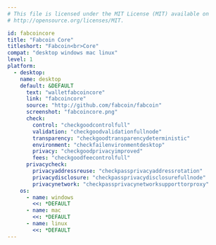 ```yaml
---
# This file is licensed under the MIT License (MIT) available on
# http://opensource.org/licenses/MIT.

id: fabcoincore
title: "Fabcoin Core"
titleshort: "Fabcoin<br>Core"
compat: "desktop windows mac linux"
level: 1
platform:
  - desktop:
    name: desktop
    default: &DEFAULT
      text: "walletfabcoincore"
      link: "fabcoincore"
      source: "http://github.com/fabcoin/fabcoin"
      screenshot: "fabcoincore.png"
      check:
        control: "checkgoodcontrolfull"
        validation: "checkgoodvalidationfullnode"
        transparency: "checkgoodtransparencydeterministic"
        environment: "checkfailenvironmentdesktop"
        privacy: "checkgoodprivacyimproved"
        fees: "checkgoodfeecontrolfull"
      privacycheck:
        privacyaddressreuse: "checkpassprivacyaddressrotation"
        privacydisclosure: "checkpassprivacydisclosurefullnode"
        privacynetwork: "checkpassprivacynetworksupporttorproxy"
    os:
      - name: windows
        <<: *DEFAULT
      - name: mac
        <<: *DEFAULT
      - name: linux
        <<: *DEFAULT
---
```

